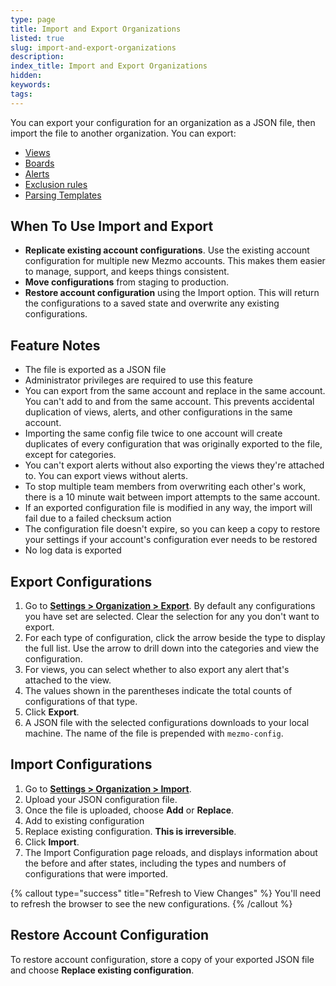 ```yaml
---
type: page
title: Import and Export Organizations
listed: true
slug: import-and-export-organizations
description: 
index_title: Import and Export Organizations
hidden: 
keywords: 
tags: 
---
```



You can export your configuration for an organization as a JSON file, then import the file to another organization. You can export:

- [Views](https://docs.mezmo.com/docs/views)
- [Boards](https://docs.mezmo.com/docs/graphs)
- [Alerts](https://docs.mezmo.com/docs/alerts)
- [Exclusion rules](https://docs.mezmo.com/docs/excluding-log-lines)
- [Parsing Templates](https://docs.mezmo.com/docs/custom-parsing)

## When To Use Import and Export

- **Replicate existing account configurations**. Use the existing account configuration for multiple new Mezmo accounts. This makes them easier to manage, support, and keeps things consistent.
- **Move configurations** from staging to production.
- **Restore account configuration** using the Import option. This will return the configurations to a saved state and overwrite any existing configurations.

## Feature Notes

- The file is exported as a JSON file
- Administrator privileges are required to use this feature
- You can export from the same account and replace in the same account. You can't add to and from the same account. This prevents accidental duplication of views, alerts, and other configurations in the same account.
- Importing the same config file twice to one account will create duplicates of every configuration that was originally exported to the file, except for categories.
- You can't export alerts without also exporting the views they're attached to. You can export views without alerts.
- To stop multiple team members from overwriting each other's work, there is a 10 minute wait between import attempts to the same account.
- If an exported configuration file is modified in any way, the import will fail due to a failed checksum action
- The configuration file doesn't expire, so you can keep a copy to restore your settings if your account's configuration ever needs to be restored
- No log data is exported

## Export Configurations

1. Go to [**Settings &gt; Organization &gt; Export**](https://app.mezmo.com/manage/export-config). By default any configurations you have set are selected. Clear the selection for any you don't want to export.
2. For each type of configuration, click the arrow beside the type to display the full list. Use the arrow to drill down into the categories and view the configuration.
3. For views, you can select whether to also export any alert that's attached to the view.
4. The values shown in the parentheses indicate the total counts of configurations of that type.
5. Click **Export**.
6. A JSON file with the selected configurations downloads to your local machine. The name of the file is prepended with `mezmo-config`.

## Import Configurations

1. Go to [**Settings &gt; Organization &gt; Import**](https://app.mezmo.com/manage/import-config).
2. Upload your JSON configuration file.
3. Once the file is uploaded, choose **Add** or **Replace**.
4. Add to existing configuration
5. Replace existing configuration. **This is irreversible**.
6. Click **Import**.
7. The Import Configuration page reloads, and displays information about the before and after states, including the types and numbers of configurations that were imported.

{% callout type="success" title="Refresh to View Changes" %}
You'll need to refresh the browser to see the new configurations.
{% /callout %}

## Restore Account Configuration

To restore account configuration, store a copy of your exported JSON file and choose **Replace existing configuration**.
